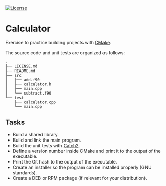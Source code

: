 [![License](https://img.shields.io/badge/license-%20poetic-blue.svg)](../master/LICENSE.md)


# Calculator

Exercise to practice building projects with [CMake](https://cmake.org).

The source code and unit tests are organized as follows:

```
.
├── LICENSE.md
├── README.md
├── src
│   ├── add.f90
│   ├── calculator.h
│   ├── main.cpp
│   └── subtract.f90
└── test
    ├── calculator.cpp
    └── main.cpp
```


## Tasks

- Build a shared library.
- Build and link the main program.
- Build the unit tests with [Catch2](https://github.com/catchorg/Catch2).
- Define a version number inside CMake and print it to the output of the executable.
- Print the Git hash to the output of the executable.
- Create an installer so the program can be installed properly (GNU standards).
- Create a DEB or RPM package (if relevant for your distribution).
